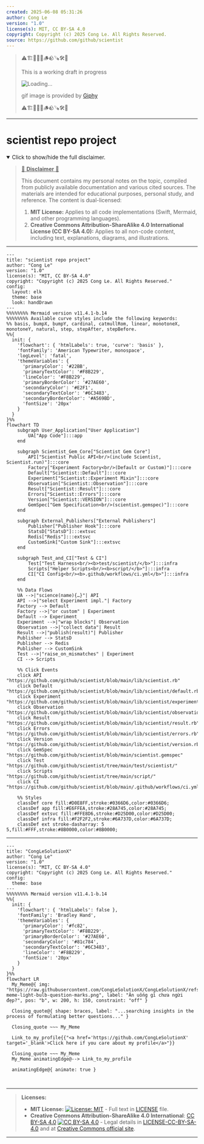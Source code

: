 ```yaml
---
created: 2025-06-08 05:31:26
author: Cong Le
version: "1.0"
license(s): MIT, CC BY-SA 4.0
copyright: Copyright (c) 2025 Cong Le. All Rights Reserved.
source: https://github.com/github/scientist
---
```



> ⚠️🏗️🚧🦺🧱🪵🪨🪚🛠️👷
> 
> This is a working draft in progress
> 
> ![Loading...](https://media2.giphy.com/media/v1.Y2lkPTc5MGI3NjExMXVjejV3dnVjc2o5MXd3eXBvcDR1cHlzbHQ1Z2R6YjY0ZHpmdjJ6OCZlcD12MV9pbnRlcm5hbF9naWZfYnlfaWQmY3Q9Zw/hL9q5k9dk9l0wGd4e0/giphy.gif)
>
> gif image is provided by [Giphy](https://giphy.com)
> 
> ⚠️🏗️🚧🦺🧱🪵🪨🪚🛠️👷


----


# scientist repo project
<details open>
<summary>Click to show/hide the full disclaimer.</summary>
   
> <ins>📢 **Disclaimer** 🚨</ins>
>
> This document contains my personal notes on the topic,
> compiled from publicly available documentation and various cited sources.
> The materials are intended for educational purposes, personal study, and reference.
> The content is dual-licensed:
> 1. **MIT License:** Applies to all code implementations (Swift, Mermaid, and other programming languages).
> 2. **Creative Commons Attribution-ShareAlike 4.0 International License (CC BY-SA 4.0):** Applies to all non-code content, including text, explanations, diagrams, and illustrations.

</details>


----

```mermaid
---
title: "scientist repo project"
author: "Cong Le"
version: "1.0"
license(s): "MIT, CC BY-SA 4.0"
copyright: "Copyright (c) 2025 Cong Le. All Rights Reserved."
config:
  layout: elk
  theme: base
  look: handDrawn
---
%%%%%%%% Mermaid version v11.4.1-b.14
%%%%%%%% Available curve styles include the following keywords:
%% basis, bumpX, bumpY, cardinal, catmullRom, linear, monotoneX, monotoneY, natural, step, stepAfter, stepBefore.
%%{
  init: {
    'flowchart': { 'htmlLabels': true, 'curve': 'basis' },
    'fontFamily': 'American Typewriter, monospace',
    'logLevel': 'fatal',
    'themeVariables': {
      'primaryColor': '#22BB',
      'primaryTextColor': '#F8B229',
      'lineColor': '#F8B229',
      'primaryBorderColor': '#27AE60',
      'secondaryColor': '#E2F1',
      'secondaryTextColor': '#6C3483',
      'secondaryBorderColor': '#A569BD',
      'fontSize': '20px'
    }
  }
}%%
flowchart TD
    subgraph User_Application["User Application"]
        UA["App Code"]:::app
    end

    subgraph Scientist_Gem_Core["Scientist Gem Core"]
        API["Scientist Public API<br/>(include Scientist, Scientist.run)"]:::core
        Factory["Experiment Factory<br/>(Default or Custom)"]:::core
        Default["Scientist::Default"]:::core
        Experiment["Scientist::Experiment Mixin"]:::core
        Observation["Scientist::Observation"]:::core
        Result["Scientist::Result"]:::core
        Errors["Scientist::Errors"]:::core
        Version["Scientist::VERSION"]:::core
        GemSpec["Gem Specification<br/>(scientist.gemspec)"]:::core
    end

    subgraph External_Publishers["External Publishers"]
        Publisher["Publisher Hook"]:::core
        StatsD["StatsD"]:::extsvc
        Redis["Redis"]:::extsvc
        CustomSink["Custom Sink"]:::extsvc
    end
    
    subgraph Test_and_CI["Test & CI"]
        Test["Test Harness<br/><b>test/scientist/</b>"]:::infra
        Scripts["Helper Scripts<br/><b>script/</b>"]:::infra
        CI["CI Config<br/><b>.github/workflows/ci.yml</b>"]:::infra
    end

    %% Data Flows
    UA -->|"science(name){…}"| API
    API -->|"select Experiment impl."| Factory
    Factory --> Default
    Factory -->|"or custom" | Experiment
    Default --> Experiment
    Experiment -->|"wrap blocks"| Observation
    Observation -->|"collect data"| Result
    Result -->|"publish(result)"| Publisher
    Publisher --> StatsD
    Publisher --> Redis
    Publisher --> CustomSink
    Test -->|"raise_on_mismatches" | Experiment
    CI --> Scripts

    %% Click Events
    click API "https://github.com/github/scientist/blob/main/lib/scientist.rb"
    click Default "https://github.com/github/scientist/blob/main/lib/scientist/default.rb"
    click Experiment "https://github.com/github/scientist/blob/main/lib/scientist/experiment.rb"
    click Observation "https://github.com/github/scientist/blob/main/lib/scientist/observation.rb"
    click Result "https://github.com/github/scientist/blob/main/lib/scientist/result.rb"
    click Errors "https://github.com/github/scientist/blob/main/lib/scientist/errors.rb"
    click Version "https://github.com/github/scientist/blob/main/lib/scientist/version.rb"
    click GemSpec "https://github.com/github/scientist/blob/main/scientist.gemspec"
    click Test "https://github.com/github/scientist/tree/main/test/scientist/"
    click Scripts "https://github.com/github/scientist/tree/main/script/"
    click CI "https://github.com/github/scientist/blob/main/.github/workflows/ci.yml"

    %% Styles
    classDef core fill:#D0E8FF,stroke:#0366D6,color:#0366D6;
    classDef app fill:#E6FFEA,stroke:#28A745,color:#28A745;
    classDef extsvc fill:#FFE8D6,stroke:#D25D00,color:#D25D00;
    classDef infra fill:#F2F2F2,stroke:#6A737D,color:#6A737D;
    classDef ext stroke-dasharray: 5 5,fill:#FFF,stroke:#8B0000,color:#8B0000;
```

----

<!-- 
```mermaid
%% Current Mermaid version
info
```  -->


```mermaid
---
title: "CongLeSolutionX"
author: "Cong Le"
version: "1.0"
license(s): "MIT, CC BY-SA 4.0"
copyright: "Copyright (c) 2025 Cong Le. All Rights Reserved."
config:
  theme: base
---
%%%%%%%% Mermaid version v11.4.1-b.14
%%{
  init: {
    'flowchart': { 'htmlLabels': false },
    'fontFamily': 'Bradley Hand',
    'themeVariables': {
      'primaryColor': '#fc82',
      'primaryTextColor': '#F8B229',
      'primaryBorderColor': '#27AE60',
      'secondaryColor': '#81c784',
      'secondaryTextColor': '#6C3483',
      'lineColor': '#F8B229',
      'fontSize': '20px'
    }
  }
}%%
flowchart LR
  My_Meme@{ img: "https://raw.githubusercontent.com/CongLeSolutionX/CongLeSolutionX/refs/heads/main/assets/images/My-meme-light-bulb-question-marks.png", label: "Ăn uống gì chưa ngừi đẹp?", pos: "b", w: 200, h: 150, constraint: "off" }

  Closing_quote@{ shape: braces, label: "...searching insights in the process of formulating better questions..." }
 
  Closing_quote ~~~ My_Meme

  Link_to_my_profile{{"<a href='https://github.com/CongLeSolutionX' target='_blank'>Click here if you care about my profile</a>"}}

  Closing_quote ~~~ My_Meme
  My_Meme animatingEdge@--> Link_to_my_profile
  
  animatingEdge@{ animate: true }



```

---
>**Licenses:**
>
>- **MIT License:**  [![License: MIT](https://img.shields.io/badge/License-MIT-yellow.svg)](LICENSE) - Full text in [LICENSE](LICENSE) file.
>- **Creative Commons Attribution-ShareAlike 4.0 International**: [CC BY-SA 4.0](https://creativecommons.org/licenses/by-sa/4.0/) [![CC BY-SA 4.0](https://licensebuttons.net/l/by-sa/4.0/88x31.png)](https://creativecommons.org/licenses/by-sa/4.0/) - Legal details in [LICENSE-CC-BY-SA-4.0](THE_PAST/LICENSE-CC-BY-SA-4.0) and at [Creative Commons official site](https://creativecommons.org/licenses/by-sa/4.0/).
>
---